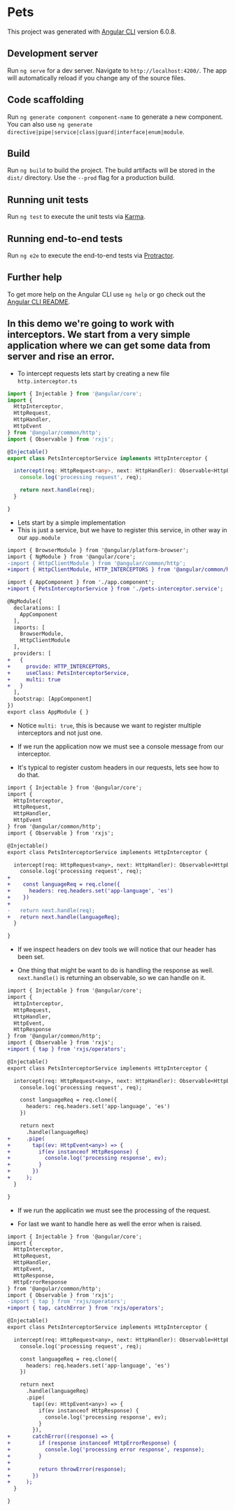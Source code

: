 # Pets

This project was generated with [Angular CLI](https://github.com/angular/angular-cli) version 6.0.8.

## Development server

Run `ng serve` for a dev server. Navigate to `http://localhost:4200/`. The app will automatically reload if you change any of the source files.

## Code scaffolding

Run `ng generate component component-name` to generate a new component. You can also use `ng generate directive|pipe|service|class|guard|interface|enum|module`.

## Build

Run `ng build` to build the project. The build artifacts will be stored in the `dist/` directory. Use the `--prod` flag for a production build.

## Running unit tests

Run `ng test` to execute the unit tests via [Karma](https://karma-runner.github.io).

## Running end-to-end tests

Run `ng e2e` to execute the end-to-end tests via [Protractor](http://www.protractortest.org/).

## Further help

To get more help on the Angular CLI use `ng help` or go check out the [Angular CLI README](https://github.com/angular/angular-cli/blob/master/README.md).


## In this demo we're going to work with interceptors. We start from a very simple application where we can get some data from server and rise an error.

* To intercept requests lets start by creating a new file `http.interceptor.ts`

```typescript http.interceptor.ts
import { Injectable } from '@angular/core';
import {
  HttpInterceptor,
  HttpRequest,
  HttpHandler,
  HttpEvent
} from '@angular/common/http';
import { Observable } from 'rxjs';

@Injectable()
export class PetsInterceptorService implements HttpInterceptor {

  intercept(req: HttpRequest<any>, next: HttpHandler): Observable<HttpEvent<any>> {
    console.log('processing request', req);

    return next.handle(req);
  }

}

```
* Lets start by a simple implementation 
* This is just a service, but we have to register this service, in other way in our `app.module`

```diff app.module.ts
import { BrowserModule } from '@angular/platform-browser';
import { NgModule } from '@angular/core';
-import { HttpClientModule } from '@angular/common/http';
+import { HttpClientModule, HTTP_INTERCEPTORS } from '@angular/common/http';

import { AppComponent } from './app.component';
+import { PetsInterceptorService } from './pets-interceptor.service';

@NgModule({
  declarations: [
    AppComponent
  ],
  imports: [
    BrowserModule,
    HttpClientModule
  ],
  providers: [
+   {
+     provide: HTTP_INTERCEPTORS,
+     useClass: PetsInterceptorService,
+     multi: true
+   }
  ],
  bootstrap: [AppComponent]
})
export class AppModule { }

```
* Notice `multi: true`, this is because we want to register multiple interceptors and not just one.
* If we run the application now we must see a console message from our interceptor.

* It's typical to register custom headers in our requests, lets see how to do that.

```diff pets-interceptor.service.ts
import { Injectable } from '@angular/core';
import {
  HttpInterceptor,
  HttpRequest,
  HttpHandler,
  HttpEvent
} from '@angular/common/http';
import { Observable } from 'rxjs';

@Injectable()
export class PetsInterceptorService implements HttpInterceptor {

  intercept(req: HttpRequest<any>, next: HttpHandler): Observable<HttpEvent<any>> {
    console.log('processing request', req);
+
+    const languageReq = req.clone({
+      headers: req.headers.set('app-language', 'es')
+    })
+
-   return next.handle(req);
+   return next.handle(languageReq);
  }

}

```
* If we inspect headers on dev tools we will notice that our header has been set.

* One thing that might be want to do is handling the response as well. `next.handle()` is returning an observable, so we can handle on it.

```diff pets-interceptor.service.ts
import { Injectable } from '@angular/core';
import {
  HttpInterceptor,
  HttpRequest,
  HttpHandler,
  HttpEvent,
  HttpResponse
} from '@angular/common/http';
import { Observable } from 'rxjs';
+import { tap } from 'rxjs/operators';

@Injectable()
export class PetsInterceptorService implements HttpInterceptor {

  intercept(req: HttpRequest<any>, next: HttpHandler): Observable<HttpEvent<any>> {
    console.log('processing request', req);

    const languageReq = req.clone({
      headers: req.headers.set('app-language', 'es')
    })

    return next
      .handle(languageReq)
+     .pipe(
+       tap((ev: HttpEvent<any>) => {
+         if(ev instanceof HttpResponse) {
+           console.log('processing response', ev);
+         }
+       })
+     );
  }

}

```
* If we run the applicatin we must see the processing of the request.

* For last we want to handle here as well the error when is raised.

```diff pets-interceptor.service.ts
import { Injectable } from '@angular/core';
import {
  HttpInterceptor,
  HttpRequest,
  HttpHandler,
  HttpEvent,
  HttpResponse,
  HttpErrorResponse
} from '@angular/common/http';
import { Observable } from 'rxjs';
-import { tap } from 'rxjs/operators';
+import { tap, catchError } from 'rxjs/operators';

@Injectable()
export class PetsInterceptorService implements HttpInterceptor {

  intercept(req: HttpRequest<any>, next: HttpHandler): Observable<HttpEvent<any>> {
    console.log('processing request', req);

    const languageReq = req.clone({
      headers: req.headers.set('app-language', 'es')
    })

    return next
      .handle(languageReq)
      .pipe(
        tap((ev: HttpEvent<any>) => {
          if(ev instanceof HttpResponse) {
            console.log('processing response', ev);
          }
        }),
+       catchError((response) => {
+         if (response instanceof HttpErrorResponse) {
+           console.log('processing error response', response);
+         }
+
+         return throwError(response);
+       })
+     );
  }

}

```
